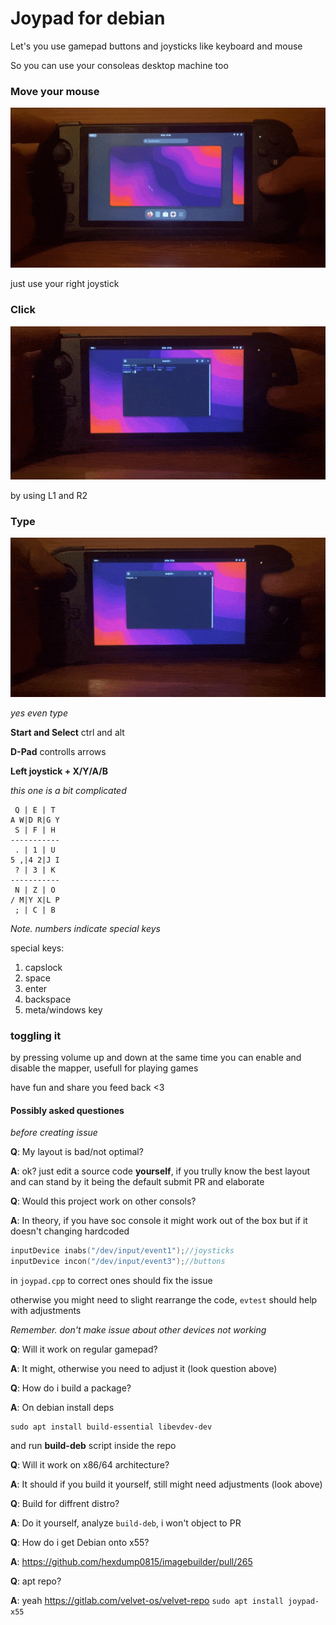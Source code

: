 # Joypad for debian

Let's you use gamepad buttons and joysticks like keyboard and mouse

So you can use your consoleas desktop machine too

### Move your mouse
![move](./assets/move.gif)

just use your right joystick

### Click
![click](./assets/click.gif)

by using L1 and R2

### Type
![type](./assets/type.gif)

_yes even type_

**Start and Select**
ctrl and alt

**D-Pad**
controlls arrows

**Left joystick + X/Y/A/B**

_this one is a bit complicated_

```
 Q | E | T
A W|D R|G Y
 S | F | H
-----------
 . | 1 | U 
5 ,|4 2|J I
 ? | 3 | K 
-----------
 N | Z | O 
/ M|Y X|L P
 ; | C | B 
```
_Note. numbers indicate special keys_

special keys:
1.  capslock
2.  space
3.  enter
4.  backspace
5.  meta/windows key

### toggling it

by pressing volume up and down at the same time you can enable and disable the mapper, usefull for playing games

have fun and share you feed back <3


#### Possibly asked questiones
_before creating issue_

**Q**: My layout is bad/not optimal?

**A**: ok? just edit a source code **yourself**, if you trully know the best layout and can stand by it being the default submit PR and elaborate

**Q**: Would this project work on other consols?

**A**: In theory, if you have soc console it might work out of the box but if it doesn't changing hardcoded
```cpp
inputDevice inabs("/dev/input/event1");//joysticks
inputDevice incon("/dev/input/event3");//buttons
```
in ```joypad.cpp``` to correct ones should fix the issue

otherwise you might need to slight rearrange the code, ```evtest``` should help with adjustments

_Remember. don't make issue about other devices not working_

**Q**: Will it work on regular gamepad?

**A**: It might, otherwise you need to adjust it (look question above)

**Q**: How do i build a package?

**A**: On debian install deps
```
sudo apt install build-essential libevdev-dev
```
and run **build-deb** script inside the repo

**Q**: Will it work on x86/64 architecture?

**A**: It should if you build it yourself, still might need adjustments (look above)

**Q**: Build for diffrent distro?

**A**: Do it yourself, analyze ```build-deb```, i won't object to PR

**Q**: How do i get Debian onto x55?

**A**: https://github.com/hexdump0815/imagebuilder/pull/265

**Q**: apt repo?

**A**: yeah https://gitlab.com/velvet-os/velvet-repo ```sudo apt install joypad-x55```